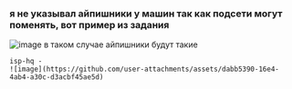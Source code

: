 ### я не указывал айпишники у машин так как подсети могут поменять, вот пример из задания
![image](https://github.com/user-attachments/assets/d348dfa1-4696-463c-b001-ba79811f839c)
в таком случае айпишники будут такие
```ISP:
isp-hq -
![image](https://github.com/user-attachments/assets/dabb5390-16e4-4ab4-a30c-d3acbf45ae5d)

```

